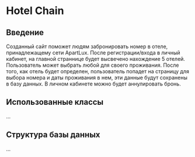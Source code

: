 # Hotel Chain

## Введение
Созданный сайт поможет людям забронировать номер в отеле, принадлежащему сети ApartLux. После регистрации/входа в личный кабинет, на главной страннице будет высвечено нахождение 5 отелей. Пользователь может выбрать любой для своего проживания. После того, как отель будет определен, пользователь попадет на страницу для выбора номера и даты проживания в нем, эти данные будут сохранены в базу данных. В личном кабинете можно будет аннулировать бронь.

## Использованные классы
...

## Структура базы данных
...

